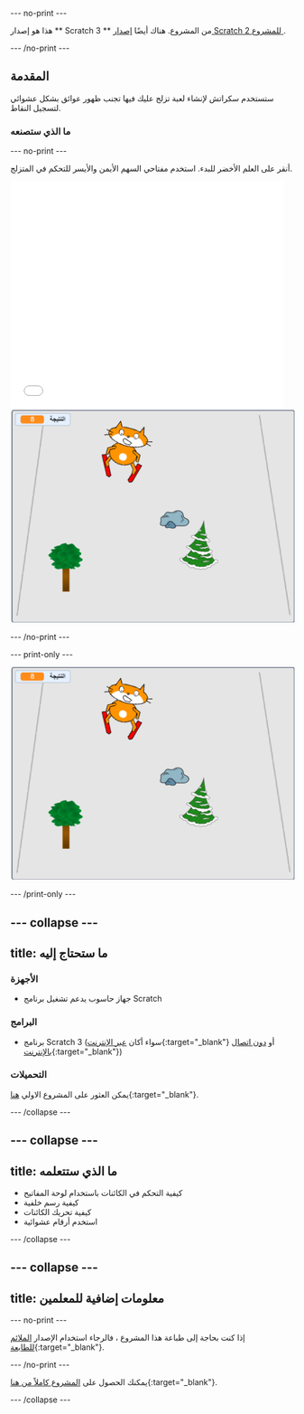 --- no-print ---

هذا هو إصدار ** Scratch 3 ** من المشروع. هناك أيضًا [ إصدار Scratch 2 للمشروع ](https://projects.raspberrypi.org/en/projects/scratch-cat-goes-skiing-scratch2).

--- /no-print ---

## المقدمة

ستستخدم سكراتش لإنشاء لعبة تزلج عليك فيها تجنب ظهور عوائق بشكل عشوائي لتسجيل النقاط.

### ما الذي ستصنعه

--- no-print ---

أنقر على العلم الأخضر للبدء. استخدم مفتاحي السهم الأيمن والأيسر للتحكم في المتزلج.

<div class="scratch-preview">
  <iframe allowtransparency="true" width="485" height="402" src="//scratch.mit.edu/projects/embed/281116583/?autostart=false" frameborder="0" scrolling="no"></iframe>
  <img src="images/skiing-final.png">
</div>

--- /no-print ---

--- print-only ---

![المشروع الكامل](images/skiing-final.png)

--- /print-only ---

--- collapse ---
---
title: ما ستحتاج إليه
---

### الأجهزة

+ جهاز حاسوب يدعم تشغيل برنامج Scratch

### البرامج

+ برنامج Scratch 3 (سواء أكان [عبر الإنترنت](http://rpf.io/scratchon){:target="_blank"} أو [دون اتصال بالإنترنت](http://rpf.io/scratchoff){:target="_blank"})

### التحميلات

يمكن العثور على المشروع الاولي [هنا](http://rpf.io/p/en/scratch-cat-goes-skiing-go){:target="_blank"}.

--- /collapse ---

--- collapse ---
---
title: ما الذي ستتعلمه
---

+ كيفية التحكم في الكائنات باستخدام لوحة المفاتيح
+ كيفية رسم خلفية
+ كيفية تحريك الكائنات
+ استخدم أرقام عشوائية

--- /collapse ---

--- collapse ---
---
title: معلومات إضافية للمعلمين
---

--- no-print ---

إذا كنت بحاجة إلى طباعة هذا المشروع ، فالرجاء استخدام الإصدار [الملائم للطابعة](https://projects.raspberrypi.org/en/projects/scratch-cat-goes-skiing/print){:target="_blank"}.

--- /no-print ---

يمكنك الحصول على [المشروع كاملاً من هنا](http://rpf.io/p/en/scratch-cat-goes-skiing-get){:target="_blank"}.

--- /collapse ---
